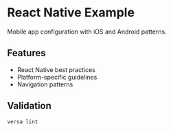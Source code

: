 # React Native Example

Mobile app configuration with iOS and Android patterns.

## Features

- React Native best practices
- Platform-specific guidelines
- Navigation patterns

## Validation

```bash
versa lint
```
